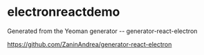 # electronreactdemo

Generated from the Yeoman generator -- generator-react-electron

https://github.com/ZaninAndrea/generator-react-electron
